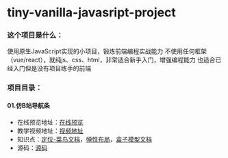 # tiny-vanilla-javasript-project
### 这个项目是什么：
使用原生JavaScript实现的小项目，锻炼前端编程实战能力
不使用任何框架（vue/react），就纯js、css、html，非常适合新手入门，增强编程能力
也适合已经入门但是没有项目练手的前端

### 项目目录：
#### 01.仿B站导航条
- 在线预览地址：[在线预览](https://erdong-fe.github.io/tiny-vanilla-javasript-project/01.NavBar/index.html) 
- 教学视频地址：[视频地址]()
- 知识点：[定位-菜鸟文档](https://www.runoob.com/css/css-positioning.html)，[弹性布局](https://developer.mozilla.org/zh-CN/docs/Web/CSS/CSS_Flexible_Box_Layout/Basic_Concepts_of_Flexbox)，[盒子模型文档](https://developer.mozilla.org/zh-CN/docs/Web/CSS/CSS_Box_Model/Introduction_to_the_CSS_box_model)
- 源码：[源码](https://github.com/erdong-fe/tiny-vanilla-javasript-project/tree/main/01.NavBar)



